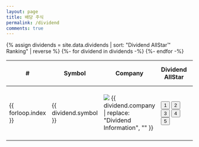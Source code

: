 ```yaml
---
layout: page
title: 배당 주식
permalink: /dividend
comments: true
---
```

<div class="table-responsive-sm dividend">
  <table class="table">
    <tr>
      <th scope="col" class="align-middle">#</th>
      <th scope="col" class="align-middle">Symbol</th>
      <th scope="col" class="align-middle">Company</th>
      <th scope="col" class="align-middle">Dividend AllStar</th>
      <th scope="col" class="align-middle">Dividend Rate</th>
      <th scope="col" class="align-middle">Trailing 12 Month Dividend Yield</th>
      <th scope="col" class="align-middle">Dividend Yield 5 Year Average</th>
      <th scope="col" class="align-middle">Dividend Payout Ratio</th>
      <th scope="col" class="align-middle">Dividend Payout Ratio 5 yr Average</th>
      <th scope="col" class="align-middle">Consecutive Dividend Increases</th>
    </tr>
  <tbody>
{% assign dividends = site.data.dividends | sort: "Dividend AllStar™ Ranking" | reverse %}
{%- for dividend in dividends -%}  
    <tr>
      <td class="align-middle">{{ forloop.index }}</td>
      <td class="align-middle">{{ dividend.symbol }}</td>
      <td class="align-middle"><img src="/assets/images/symbol/{{ dividend.symbol }}.png" class="img-responsive center-block logo" /> {{ dividend.company | replace: "Dividend Information", "" }}</td>
      <td class="align-middle">
        <div class="rating-holder">
            <div class="c-rating c-rating--regular" data-rating-value="{{ dividend["Dividend AllStar™ Ranking"] }}">
              <button>1</button>
              <button>2</button>
              <button>3</button>
              <button>4</button>
              <button>5</button>
          </div>
      </div>
    </td>
    <td class="align-middle">{{ dividend["Dividend Rate"] }}</td>
    <td class="align-middle">{{ dividend["Trailing 12 Month Dividend Yield"] | replace: "Currency Mismatch", "-" }}</td>
    <td class="align-middle">{{ dividend["Dividend Yield 5 Year Average"] | replace: "Currency Mismatch", "-" }}</td>
    <td class="align-middle">{{ dividend["Dividend Payout Ratio"] | replace: "Currency Mismatch", "-" }}</td>
    <td class="align-middle">{{ dividend["Dividend Payout Ratio 5 yr Average"] | replace: "Currency Mismatch", "-" }}</td>
    <td class="align-middle">{{ dividend["Consecutive Dividend Increases"] }}</td> 
  </tr>
{%- endfor -%}
  </tbody>
  </table>
</div>